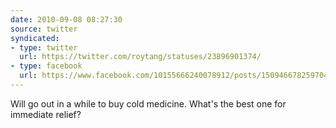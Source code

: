 ```yaml
---
date: 2010-09-08 08:27:30
source: twitter
syndicated:
- type: twitter
  url: https://twitter.com/roytang/statuses/23896901374/
- type: facebook
  url: https://www.facebook.com/10155666240078912/posts/150946678259704
---
```


Will go out in a while to buy cold medicine. What's the best one for immediate relief?